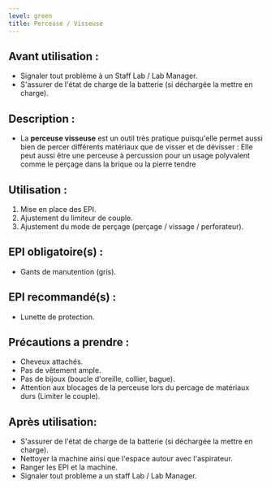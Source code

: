 ```yaml
---
level: green
title: Perceuse / Visseuse
---
```


## Avant utilisation : 

- Signaler tout problème à un Staff Lab / Lab Manager.
- S'assurer de l'état de charge de la batterie (si déchargée la mettre en charge).

## Description : 
- La **perceuse visseuse** est un outil très pratique puisqu'elle permet aussi bien de percer différents matériaux que de visser et de dévisser : 
    Elle peut aussi être une perceuse à percussion pour un usage polyvalent comme le perçage dans la brique ou la pierre tendre


## Utilisation : 

1. Mise en place des EPI. 
2. Ajustement du limiteur de couple. 
3. Ajustement du mode de perçage (perçage / vissage / perforateur).

## EPI obligatoire(s) : 

- Gants de manutention (gris).

## EPI recommandé(s) :

- Lunette de protection.

## Précautions a prendre : 

- Cheveux attachés.
- Pas de vêtement ample.
- Pas de bijoux (boucle d'oreille, collier, bague).
- Attention aux blocages de la perceuse lors du percage de matériaux durs (Limiter le couple).

## Après utilisation: 

- S'assurer de l'état de charge de la batterie (si déchargée la mettre en charge).
- Nettoyer la machine ainsi que l'espace autour avec l'aspirateur.
- Ranger les EPI et la machine.
- Signaler tout problème a un staff Lab / Lab Manager.
